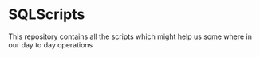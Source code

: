 # SQLScripts
This repository contains all the scripts which might help us some where in our day to day operations
